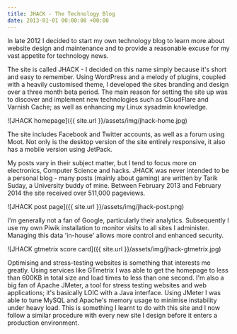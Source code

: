 ```yaml
---
title: JHACK - The Technology Blog
date: 2013-01-01 00:00:00 +00:00
---
```


In late 2012 I decided to start my own technology blog to learn more about website design and maintenance and to provide a reasonable excuse for my vast appetite for technology news.

The site is called JHACK - I decided on this name simply because it's short and easy to remember. Using WordPress and a melody of plugins, coupled with a heavily customised theme, I developed the sites branding and design over a three month beta period. The main reason for setting the site up was to discover and implement new technologies such as CloudFlare and Varnish Cache; as well as enhancing my Linux sysadmin knowledge.

![JHACK homepage]({{ site.url }}/assets/img/jhack-home.jpg)

The site includes Facebook and Twitter accounts, as well as a forum using Moot. Not only is the desktop version of the site entirely responsive, it also has a mobile version using JetPack.

My posts vary in their subject matter, but I tend to focus more on electronics, Computer Science and hacks. JHACK was never intended to be a personal blog - many posts (mainly about gaming) are written by Tarik Suday, a University buddy of mine.
Between February 2013 and February 2014 the site received over 511,000 pageviews.

![JHACK post page]({{ site.url }}/assets/img/jhack-post.png)

I'm generally not a fan of Google, particularly their analytics. Subsequently I use my own Piwik installation to monitor visits to all sites I administer. Managing this data 'in-house' allows more control and enhanced security.

![JHACK gtmetrix score card]({{ site.url }}/assets/img/jhack-gtmetrix.jpg)

Optimising and stress-testing websites is something that interests me greatly. Using services like GTmetrix I was able to get the homepage to less than 600KB in total size and load times to less than one second. I'm also a big fan of Apache JMeter, a tool for stress testing websites and web applications; it's basically LOIC with a Java interface. Using JMeter I was able to tune MySQL and Apache's memory usage to minimise instability under heavy load. This is something I learnt to do with this site and I now follow a similar procedure with every new site I design before it enters a production environment.